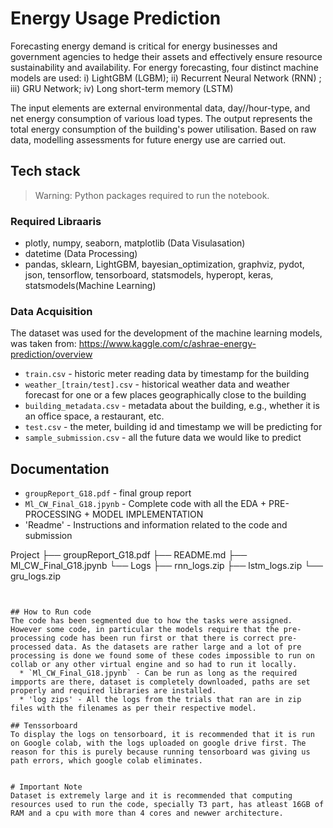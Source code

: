 # Energy Usage Prediction
Forecasting energy demand is critical for energy businesses and government agencies to hedge their assets and effectively ensure resource sustainability and availability. For energy forecasting, four distinct machine models are used: i) LightGBM (LGBM); ii) Recurrent Neural Network (RNN) ; iii) GRU Network; iv) Long short-term memory (LSTM)

The input elements are external environmental data, day//hour-type, and net energy consumption of various load types. The output represents the total energy consumption of the building's power utilisation. Based on raw data, modelling assessments for future energy use are carried out.

## Tech stack
> Warning: Python packages required to run the notebook.
### Required Libraaris
 * plotly, numpy,  seaborn, matplotlib (Data Visulasation)
 * datetime (Data Processing)
 * pandas, sklearn, LightGBM, bayesian_optimization, graphviz, pydot, json, tensorflow, tensorboard, statsmodels, hyperopt, keras, statsmodels(Machine Learning)
 
### Data Acquisition
The dataset was used for the development of the machine learning models, was taken from: https://www.kaggle.com/c/ashrae-energy-prediction/overview

  * `train.csv` - historic meter reading data by timestamp for the building
  * `weather_[train/test].csv` - historical weather data and weather forecast for one or a few places geographically close to the building
  * `building_metadata.csv` - metadata about the building, e.g., whether it is an office space, a restaurant, etc. 
  * `test.csv` - the meter, building id and timestamp we will be predicting for
  * `sample_submission.csv` - all the future data we would like to predict



## Documentation

  * `groupReport_G18.pdf` - final group report
  * `Ml_CW_Final_G18.jpynb` - Complete code with all the EDA + PRE-PROCESSING + MODEL IMPLEMENTATION
  * 'Readme' - Instructions and information related to the code and submission
  



Project
├── groupReport_G18.pdf
├── README.md
├── Ml_CW_Final_G18.jpynb
└── Logs
         ├── rnn_logs.zip
         ├── lstm_logs.zip
         └── gru_logs.zip
```


## How to Run code
The code has been segmented due to how the tasks were assigned. However some code, in particular the models require that the pre-processing code has been run first or that there is correct pre-processed data. As the datasets are rather large and a lot of pre processing is done we found some of these codes impossible to run on collab or any other virtual engine and so had to run it locally.
  * `Ml_CW_Final_G18.jpynb` - Can be run as long as the required impports are there, dataset is completely downloaded, paths are set properly and required libraries are installed. 
  * 'log zips' - All the logs from the trials that ran are in zip files with the filenames as per their respective model. 

## Tenssorboard 
To display the logs on tensorboard, it is recommended that it is run on Google colab, with the logs uploaded on google drive first. The reason for this is purely because running tensorboard was giving us path errors, which google colab eliminates. 


# Important Note
Dataset is extremely large and it is recommended that computing resources used to run the code, specially T3 part, has atleast 16GB of RAM and a cpu with more than 4 cores and newwer architecture.

